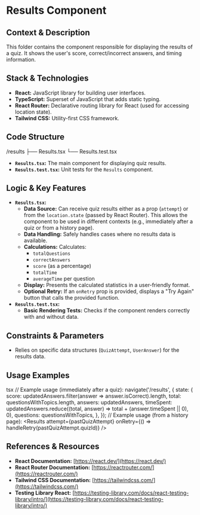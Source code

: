 # Results Component

## Context & Description

This folder contains the component responsible for displaying the results of a quiz. It shows the user's score, correct/incorrect answers, and timing information.

## Stack & Technologies

-   **React:** JavaScript library for building user interfaces.
-   **TypeScript:** Superset of JavaScript that adds static typing.
-   **React Router:** Declarative routing library for React (used for accessing location state).
-   **Tailwind CSS:** Utility-first CSS framework.

## Code Structure
/results
├── Results.tsx
└── Results.test.tsx


-   **`Results.tsx`:** The main component for displaying quiz results.
-   **`Results.test.tsx`:** Unit tests for the `Results` component.

## Logic & Key Features

-   **`Results.tsx`:**
    -   **Data Source:**  Can receive quiz results either as a prop (`attempt`) or from the `location.state` (passed by React Router).  This allows the component to be used in different contexts (e.g., immediately after a quiz or from a history page).
    -   **Data Handling:**  Safely handles cases where no results data is available.
    -   **Calculations:** Calculates:
        -   `totalQuestions`
        -   `correctAnswers`
        -   `score` (as a percentage)
        -   `totalTime`
        -   `averageTime` per question
    -   **Display:**  Presents the calculated statistics in a user-friendly format.
    -   **Optional Retry:**  If an `onRetry` prop is provided, displays a "Try Again" button that calls the provided function.
-   **`Results.test.tsx`:**
    -   **Basic Rendering Tests:** Checks if the component renders correctly with and without data.

## Constraints & Parameters

-   Relies on specific data structures (`QuizAttempt`, `UserAnswer`) for the results data.

## Usage Examples
tsx
// Example usage (immediately after a quiz):
navigate('/results', {
    state: {
        score: updatedAnswers.filter(answer => answer.isCorrect).length,
        total: questionsWithTopics.length,
        answers: updatedAnswers,
        timeSpent: updatedAnswers.reduce((total, answer) => total + (answer.timeSpent || 0), 0),
        questions: questionsWithTopics,
    },
});
// Example usage (from a history page):
<Results attempt={pastQuizAttempt} onRetry={() => handleRetry(pastQuizAttempt.quizId)} />


## References & Resources

-   **React Documentation:** [https://react.dev/](https://react.dev/)
-   **React Router Documentation:** [https://reactrouter.com/](https://reactrouter.com/)
-   **Tailwind CSS Documentation:** [https://tailwindcss.com/](https://tailwindcss.com/)
-   **Testing Library React:** [https://testing-library.com/docs/react-testing-library/intro/](https://testing-library.com/docs/react-testing-library/intro/)
